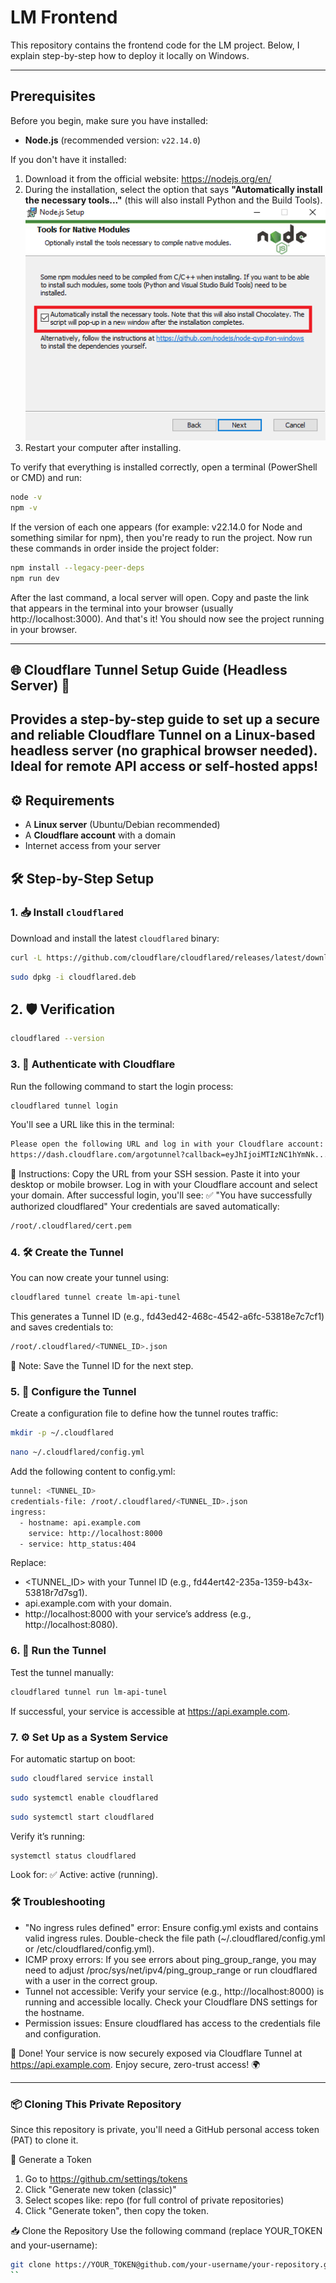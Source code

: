 <h1>LM Frontend</h1>

This repository contains the frontend code for the LM project. Below, I explain step-by-step how to deploy it locally on Windows.

---

<h2>Prerequisites</h2>

Before you begin, make sure you have installed:

- **Node.js** (recommended version: `v22.14.0`)

If you don't have it installed:

1. Download it from the official website: https://nodejs.org/en/
2. During the installation, select the option that says **"Automatically install the necessary tools..."** (this will also install Python and the Build Tools).
  ![Node.js Setup](./public/nodejs-setup.png)
4. Restart your computer after installing.

To verify that everything is installed correctly, open a terminal (PowerShell or CMD) and run:
```bash
node -v
npm -v
```

If the version of each one appears (for example: v22.14.0 for Node and something similar for npm), then you're ready to run the project.
Now run these commands in order inside the project folder:
```bash
npm install --legacy-peer-deps
npm run dev
```

After the last command, a local server will open. Copy and paste the link that appears in the terminal into your browser (usually http://localhost:3000).
And that's it! You should now see the project running in your browser.


----------------------------------------------------------------------------
<h2>🌐 Cloudflare Tunnel Setup Guide (Headless Server) 🚀<h2>

Provides a step-by-step guide to set up a secure and reliable **Cloudflare Tunnel** on a **Linux-based headless server** (no graphical browser needed). Ideal for remote API access or self-hosted apps!
---

## ⚙️ Requirements

- A **Linux server** (Ubuntu/Debian recommended)
- A **Cloudflare account** with a domain
- Internet access from your server

## 🛠 Step-by-Step Setup

### 1. 📥 Install `cloudflared`
Download and install the latest `cloudflared` binary:
```bash
curl -L https://github.com/cloudflare/cloudflared/releases/latest/download/cloudflared-linux-amd64.deb -o cloudflared.deb
```
```bash
sudo dpkg -i cloudflared.deb
```

## 2. 🛡️ Verification
```bash
cloudflared --version
```

### 3. 🔐 Authenticate with Cloudflare
Run the following command to start the login process:
```bash
cloudflared tunnel login
```
You'll see a URL like this in the terminal:
```bash
Please open the following URL and log in with your Cloudflare account:
https://dash.cloudflare.com/argotunnel?callback=eyJhIjoiMTIzNC1hYmNk...
```
📌 Instructions:
Copy the URL from your SSH session.
Paste it into your desktop or mobile browser.
Log in with your Cloudflare account and select your domain.
After successful login, you'll see:
✅ "You have successfully authorized cloudflared"
Your credentials are saved automatically:
```bash
/root/.cloudflared/cert.pem
```

### 4. 🛠 Create the Tunnel
You can now create your tunnel using:
```bash
cloudflared tunnel create lm-api-tunel
```
This generates a Tunnel ID (e.g., fd43ed42-468c-4542-a6fc-53818e7c7cf1) and saves credentials to:
```bash
/root/.cloudflared/<TUNNEL_ID>.json
```
📝 Note: Save the Tunnel ID for the next step.

### 5. 📝 Configure the Tunnel
Create a configuration file to define how the tunnel routes traffic:
```bash
mkdir -p ~/.cloudflared
```
```bash
nano ~/.cloudflared/config.yml
```
Add the following content to config.yml:
```bash
tunnel: <TUNNEL_ID>
credentials-file: /root/.cloudflared/<TUNNEL_ID>.json
ingress:
  - hostname: api.example.com
    service: http://localhost:8000
  - service: http_status:404
```
Replace:
* <TUNNEL_ID> with your Tunnel ID (e.g., fd44ert42-235a-1359-b43x-53818r7d7sg1).
* api.example.com with your domain.
* http://localhost:8000 with your service’s address (e.g., http://localhost:8080).

### 6. 🚀 Run the Tunnel
Test the tunnel manually:
```bash
cloudflared tunnel run lm-api-tunel
```
If successful, your service is accessible at https://api.example.com.

### 7. ⚙️ Set Up as a System Service
For automatic startup on boot:
```bash
sudo cloudflared service install
```
```bash
sudo systemctl enable cloudflared
```
```bash
sudo systemctl start cloudflared
```
Verify it’s running:
```bash
systemctl status cloudflared
```
Look for: ✅ Active: active (running).

### 🛠 Troubleshooting
* "No ingress rules defined" error: Ensure config.yml exists and contains valid ingress rules. Double-check the file path (~/.cloudflared/config.yml or /etc/cloudflared/config.yml).
* ICMP proxy errors: If you see errors about ping_group_range, you may need to adjust /proc/sys/net/ipv4/ping_group_range or run cloudflared with a user in the correct group.
* Tunnel not accessible: Verify your service (e.g., http://localhost:8000) is running and accessible locally. Check your Cloudflare DNS settings for the hostname.
* Permission issues: Ensure cloudflared has access to the credentials file and configuration.

🎉 Done!
Your service is now securely exposed via Cloudflare Tunnel at https://api.example.com. Enjoy secure, zero-trust access! 🌍

--------------
### 📦 Cloning This Private Repository
Since this repository is private, you'll need a GitHub personal access token (PAT) to clone it.

🔐 Generate a Token
1. Go to https://github.cm/settings/tokens
2. Click "Generate new token (classic)"
3. Select scopes like:
repo (for full control of private repositories)
4. Click "Generate token", then copy the token.

📥 Clone the Repository
Use the following command (replace YOUR_TOKEN and your-username):
```bash
git clone https://YOUR_TOKEN@github.com/your-username/your-repository.git
``

